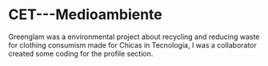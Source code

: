 # CET---Medioambiente
Greenglam was a environmental project about recycling and reducing waste for clothing consumism made for Chicas in Tecnologia, I was a collaborator created some coding for the profile section. 

